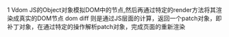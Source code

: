 1 Vdom
JS的Object对象模拟DOM中的节点,然后再通过特定的render方法将其渲染成真实的DOM节点 
dom diff 则是通过JS层面的计算，返回一个patch对象，即补丁对象，在通过特定的操作解析patch对象，完成页面的重新渲染